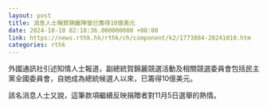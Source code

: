 ```yaml
---
layout: post
title: 消息人士稱賀錦麗陣營已籌得10億美元
date: 2024-10-10 02:18:36.000000000 +08:00
link: https://news.rthk.hk/rthk/ch/component/k2/1773884-20241010.htm
categories: rthk
---
```


外國通訊社引述知情人士報道，副總統賀錦麗競選活動及相關競選委員會包括民主黨全國委員會，自她成為總統候選人以來，已籌得10億美元。

該名消息人士又說，這筆款項繼續反映捐贈者對11月5日選舉的熱情。

